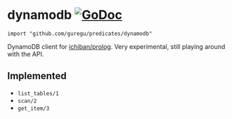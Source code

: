 # dynamodb [![GoDoc](https://godoc.org/github.com/guregu/predicates/dynamodb?status.svg)](https://godoc.org/github.com/guregu/predicates/dynamodb)
`import "github.com/guregu/predicates/dynamodb"`

DynamoDB client for [ichiban/prolog](https://github.com/ichiban/prolog). Very experimental, still playing around with the API.

## Implemented
- `list_tables/1`
- `scan/2`
- `get_item/3`